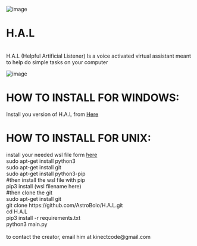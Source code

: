 ![image](https://raw.githubusercontent.com/AstroBolo/H.A.L/main/logo.png)
# H.A.L

<br>H.A.L (Helpful Artificial Listener) Is a voice activated virtual assistant meant to help do simple tasks on your computer

![image](https://raw.githubusercontent.com/AstroBolo/H.A.L/main/image.png)

<h1>HOW TO INSTALL FOR WINDOWS:</h1>
Install you version of H.A.L from <a href="https://github.com/AstroBolo/H.A.L/releases">Here</a>

<h1>HOW TO INSTALL FOR UNIX:</h1>
install your needed wsl file form <a href="https://www.lfd.uci.edu/~gohlke/pythonlibs/#pyaudio">here</a>
<br>
sudo apt-get install python3
<br>sudo apt-get install git
<br>sudo apt-get install python3-pip
<br>#then install the wsl file with pip
<br>pip3 install (wsl filename here)
<br>#then clone the git
<br>sudo apt-get install git
<br>git clone https://github.com/AstroBolo/H.A.L.git
<br>cd H.A.L
<br>pip3 install -r requirements.txt
<br>python3 main.py
<br>
<br>
to contact the creator, email him at kinectcode@gmail.com
